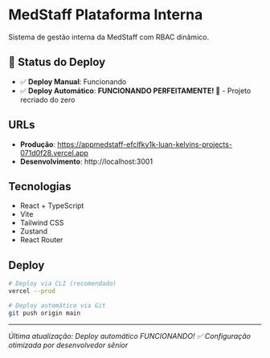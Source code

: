 # MedStaff Plataforma Interna

Sistema de gestão interna da MedStaff com RBAC dinâmico.

## 🚀 Status do Deploy

- ✅ **Deploy Manual**: Funcionando
- ✅ **Deploy Automático**: **FUNCIONANDO PERFEITAMENTE! 🎉** - Projeto recriado do zero

## URLs

- **Produção**: https://appmedstaff-efclfky1k-luan-kelvins-projects-071d0f28.vercel.app
- **Desenvolvimento**: http://localhost:3001

## Tecnologias

- React + TypeScript
- Vite
- Tailwind CSS
- Zustand
- React Router

## Deploy

```bash
# Deploy via CLI (recomendado)
vercel --prod

# Deploy automático via Git
git push origin main
```

---
*Última atualização: Deploy automático FUNCIONANDO! ✅*
*Configuração otimizada por desenvolvedor sênior*